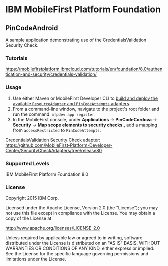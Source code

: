 IBM MobileFirst Platform Foundation
===
## PinCodeAndroid
A sample application demonstrating use of the CredentialsValidation Security Check.

### Tutorials
https://mobilefirstplatform.ibmcloud.com/tutorials/en/foundation/8.0/authentication-and-security/credentials-validation/

### Usage

1. Use either Maven or MobileFirst Developer CLI to [build and deploy the available `ResourceAdapter` and `PinCodeAttempts` adapters](https://mobilefirstplatform.ibmcloud.com/tutorials/en/foundation/8.0/adapters/creating-adapters/).
2. From a command-line window, navigate to the project's root folder and run the command: `mfpdev app register`.
3. In the MobileFirst console, under **Applications** → **PinCodeCordova** → **Security** → **Map scope elements to security checks.**, add a mapping from `accessRestricted` to `PinCodeAttempts`.

CredentialsValidation Security Check adapter: https://github.com/MobileFirst-Platform-Developer-Center/SecurityCheckAdapters/tree/release80

### Supported Levels
IBM MobileFirst Platform Foundation 8.0

### License
Copyright 2015 IBM Corp.

Licensed under the Apache License, Version 2.0 (the "License");
you may not use this file except in compliance with the License.
You may obtain a copy of the License at

http://www.apache.org/licenses/LICENSE-2.0

Unless required by applicable law or agreed to in writing, software
distributed under the License is distributed on an "AS IS" BASIS,
WITHOUT WARRANTIES OR CONDITIONS OF ANY KIND, either express or implied.
See the License for the specific language governing permissions and
limitations under the License.
